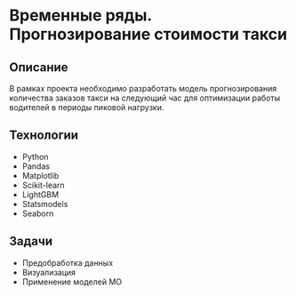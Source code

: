 # Временные ряды. Прогнозирование стоимости такси

## Описание
В рамках проекта необходимо разработать модель прогнозирования количества заказов такси 
на следующий час для оптимизации работы водителей в периоды пиковой нагрузки.

## Технологии
- Python
- Pandas
- Matplotlib
- Scikit-learn
- LightGBM
- Statsmodels
- Seaborn

## Задачи
- Предобработка данных
- Визуализация
- Применение моделей МО 
